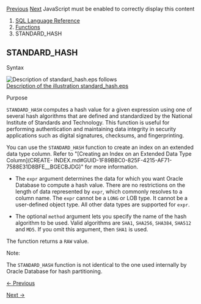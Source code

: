 [Previous](SQRT.md) [Next](STATS_BINOMIAL_TEST.md) JavaScript must be
enabled to correctly display this content

  1. [SQL Language Reference ](index.md)
  2. [Functions](Functions.md)
  3. STANDARD_HASH

## STANDARD_HASH

Syntax

![Description of standard_hash.eps
follows](https://docs.oracle.com/en/database/oracle/oracle-database/23/sqlrf/img/standard_hash.gif)  
[Description of the illustration
standard_hash.eps](img_text/standard_hash.md)

Purpose

`STANDARD_HASH` computes a hash value for a given expression using one of
several hash algorithms that are defined and standardized by the National
Institute of Standards and Technology. This function is useful for performing
authentication and maintaining data integrity in security applications such as
digital signatures, checksums, and fingerprinting.

You can use the `STANDARD_HASH` function to create an index on an extended
data type column. Refer to "[Creating an Index on an Extended Data Type
Column](CREATE-
INDEX.md#GUID-1F89BBC0-825F-4215-AF71-7588E31D8BFE__BGECBJDG)" for more
information.

  * The `expr` argument determines the data for which you want Oracle Database to compute a hash value. There are no restrictions on the length of data represented by `expr`, which commonly resolves to a column name. The `expr` cannot be a `LONG` or LOB type. It cannot be a user-defined object type. All other data types are supported for `expr`. 

  * The optional `method` argument lets you specify the name of the hash algorithm to be used. Valid algorithms are `SHA1`, `SHA256`, `SHA384`, `SHA512` and `MD5`. If you omit this argument, then `SHA1` is used. 

The function returns a `RAW` value.

Note:

The `STANDARD_HASH` function is not identical to the one used internally by
Oracle Database for hash partitioning.


[← Previous](SQRT.md)

[Next →](STATS_BINOMIAL_TEST.md)
